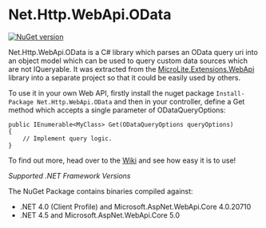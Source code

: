 Net.Http.WebApi.OData
=====================

[![NuGet version](https://badge.fury.io/nu/Net.Http.WebApi.OData.svg)](http://badge.fury.io/nu/Net.Http.WebApi.OData)

Net.Http.WebApi.OData is a C# library which parses an OData query uri into an object model which can be used to query custom data sources which are not IQueryable. It was extracted from the [MicroLite.Extensions.WebApi](https://github.com/TrevorPilley/MicroLite.Extensions.WebApi) library into a separate project so that it could be easily used by others.

To use it in your own Web API, firstly install the nuget package `Install-Package Net.Http.WebApi.OData` and then in your controller, define a Get method which accepts a single parameter of ODataQueryOptions:

    public IEnumerable<MyClass> Get(ODataQueryOptions queryOptions)
    {
        // Implement query logic.
    }

To find out more, head over to the [Wiki](https://github.com/TrevorPilley/Net.Http.WebApi.OData/wiki) and see how easy it is to use!

_Supported .NET Framework Versions_

The NuGet Package contains binaries compiled against:

* .NET 4.0 (Client Profile) and Microsoft.AspNet.WebApi.Core 4.0.20710
* .NET 4.5 and Microsoft.AspNet.WebApi.Core 5.0
